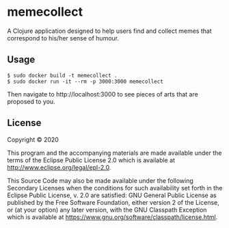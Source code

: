 # memecollect

A Clojure application designed to help users find and
collect memes that correspond to his/her sense of humour.

## Usage

```
$ sudo docker build -t memecollect .
$ sudo docker run -it --rm -p 3000:3000 memecollect
```

Then navigate to http://localhost:3000 to see pieces of arts that
are proposed to you.

## License

Copyright © 2020

This program and the accompanying materials are made available under the
terms of the Eclipse Public License 2.0 which is available at
http://www.eclipse.org/legal/epl-2.0.

This Source Code may also be made available under the following Secondary
Licenses when the conditions for such availability set forth in the Eclipse
Public License, v. 2.0 are satisfied: GNU General Public License as published by
the Free Software Foundation, either version 2 of the License, or (at your
option) any later version, with the GNU Classpath Exception which is available
at https://www.gnu.org/software/classpath/license.html.
